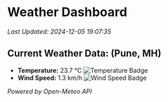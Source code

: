 
# Weather Dashboard

_Last Updated: 2024-12-05 19:07:35_

## Current Weather Data: (Pune, MH)
- **Temperature:** 23.7 °C ![Temperature Badge](https://img.shields.io/badge/Temperature-Medium%20Temp-green)
- **Wind Speed:** 1.3 km/h ![Wind Speed Badge](https://img.shields.io/badge/Wind%20Speed-Low%20Wind-blue)

*Powered by Open-Meteo API*
